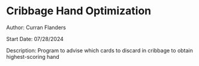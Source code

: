 # Cribbage Hand Optimization
Author: Curran Flanders

Start Date: 07/28/2024

Description: Program to advise which cards to discard in cribbage to obtain highest-scoring hand

